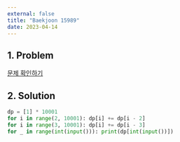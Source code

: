 ```yaml
---
external: false
title: "Baekjoon 15989"
date: 2023-04-14
---
```


## 1. Problem

[문제 확인하기](https://www.acmicpc.net/problem/15989)

## 2. Solution

```python
dp = [1] * 10001
for i in range(2, 10001): dp[i] += dp[i - 2]
for i in range(3, 10001): dp[i] += dp[i - 3]
for _ in range(int(input())): print(dp[int(input())])
```
